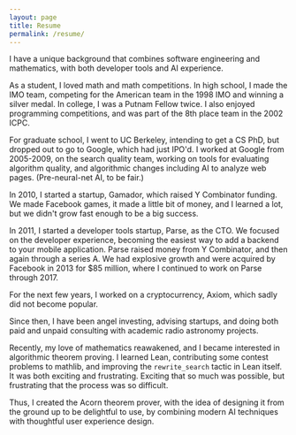 ```yaml
---
layout: page
title: Resume
permalink: /resume/
---
```


I have a unique background that combines software engineering and mathematics, with both developer tools and AI experience.

As a student, I loved math and math competitions. In high school, I made the IMO team, competing for the American team in the 1998 IMO and winning a silver medal. In college, I was a Putnam Fellow twice. I also enjoyed programming competitions, and was part of the 8th place team in the 2002 ICPC.

For graduate school, I went to UC Berkeley, intending to get a CS PhD, but dropped out to go to Google, which had just IPO'd. I worked at Google from 2005-2009, on the search quality team, working on tools for evaluating algorithm quality, and algorithmic changes including AI to analyze web pages. (Pre-neural-net AI, to be fair.)

In 2010, I started a startup, Gamador, which raised Y Combinator funding. We made Facebook games, it made a little bit of money, and I learned a lot, but we didn't grow fast enough to be a big success.

In 2011, I started a developer tools startup, Parse, as the CTO. We focused on the developer experience, becoming the easiest way to add a backend to your mobile application. Parse raised money from Y Combinator, and then again through a series A. We had explosive growth and were acquired by Facebook in 2013 for $85 million, where I continued to work on Parse through 2017.

For the next few years, I worked on a cryptocurrency, Axiom, which sadly did not become popular.

Since then, I have been angel investing, advising startups, and doing both paid and unpaid consulting with academic radio astronomy projects.

Recently, my love of mathematics reawakened, and I became interested in algorithmic theorem proving. I learned Lean, contributing some contest problems to mathlib, and improving the `rewrite_search` tactic in Lean itself. It was both exciting and frustrating. Exciting that so much was possible, but frustrating that the process was so difficult.

Thus, I created the Acorn theorem prover, with the idea of designing it from the ground up to be delightful to use, by combining modern AI techniques with thoughtful user experience design.
